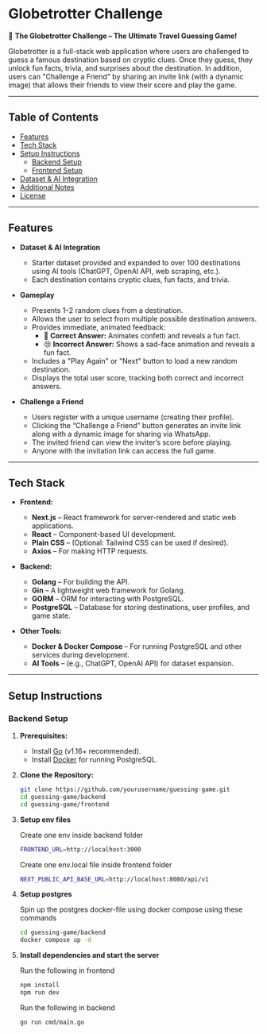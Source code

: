 # Globetrotter Challenge

🧩 **The Globetrotter Challenge – The Ultimate Travel Guessing Game!**

Globetrotter is a full-stack web application where users are challenged to guess a famous destination based on cryptic clues. Once they guess, they unlock fun facts, trivia, and surprises about the destination. In addition, users can "Challenge a Friend" by sharing an invite link (with a dynamic image) that allows their friends to view their score and play the game.

---

## Table of Contents

- [Features](#features)
- [Tech Stack](#tech-stack)
- [Setup Instructions](#setup-instructions)
  - [Backend Setup](#backend-setup)
  - [Frontend Setup](#frontend-setup)
- [Dataset & AI Integration](#dataset--ai-integration)
- [Additional Notes](#additional-notes)
- [License](#license)

---

## Features

- **Dataset & AI Integration**

  - Starter dataset provided and expanded to over 100 destinations using AI tools (ChatGPT, OpenAI API, web scraping, etc.).
  - Each destination contains cryptic clues, fun facts, and trivia.

- **Gameplay**

  - Presents 1–2 random clues from a destination.
  - Allows the user to select from multiple possible destination answers.
  - Provides immediate, animated feedback:
    - 🎉 **Correct Answer:** Animates confetti and reveals a fun fact.
    - 😢 **Incorrect Answer:** Shows a sad-face animation and reveals a fun fact.
  - Includes a "Play Again" or "Next" button to load a new random destination.
  - Displays the total user score, tracking both correct and incorrect answers.

- **Challenge a Friend**
  - Users register with a unique username (creating their profile).
  - Clicking the “Challenge a Friend” button generates an invite link along with a dynamic image for sharing via WhatsApp.
  - The invited friend can view the inviter’s score before playing.
  - Anyone with the invitation link can access the full game.

---

## Tech Stack

- **Frontend:**

  - **Next.js** – React framework for server-rendered and static web applications.
  - **React** – Component-based UI development.
  - **Plain CSS** – (Optional: Tailwind CSS can be used if desired).
  - **Axios** – For making HTTP requests.

- **Backend:**

  - **Golang** – For building the API.
  - **Gin** – A lightweight web framework for Golang.
  - **GORM** – ORM for interacting with PostgreSQL.
  - **PostgreSQL** – Database for storing destinations, user profiles, and game state.

- **Other Tools:**
  - **Docker & Docker Compose** – For running PostgreSQL and other services during development.
  - **AI Tools** – (e.g., ChatGPT, OpenAI API) for dataset expansion.

---

## Setup Instructions

### Backend Setup

1. **Prerequisites:**

   - Install [Go](https://golang.org/doc/install) (v1.16+ recommended).
   - Install [Docker](https://www.docker.com/get-started) for running PostgreSQL.

2. **Clone the Repository:**

   ```bash
   git clone https://github.com/yourusername/guessing-game.git
   cd guessing-game/backend
   cd guessing-game/frontend
   ```

3. **Setup env files**

   Create one env inside backend folder 
   ```bash
   FRONTEND_URL=http://localhost:3000
   ```

   Create one env.local file inside frontend folder
   ```bash
   NEXT_PUBLIC_API_BASE_URL=http://localhost:8080/api/v1
   ```

4. **Setup postgres**

   Spin up the postgres docker-file using docker compose using these commands
   ```bash
   cd guessing-game/backend
   docker compose up -d
   ```

6. **Install dependencies and start the server**

   Run the following in frontend
   ```bash
   npm install
   npm run dev
   ```

   Run the following in backend
   ```bash
   go run cmd/main.go
   ```
